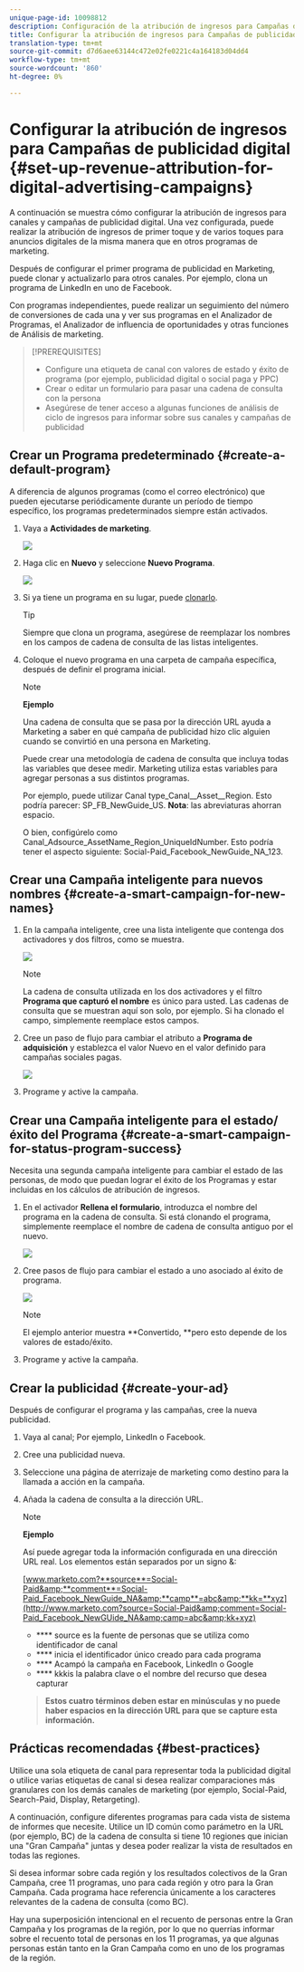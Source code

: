 ```yaml
---
unique-page-id: 10098812
description: Configuración de la atribución de ingresos para Campañas de publicidad digital - Documentos de marketing - Documentación del producto
title: Configurar la atribución de ingresos para Campañas de publicidad digital
translation-type: tm+mt
source-git-commit: d7d6aee63144c472e02fe0221c4a164183d04dd4
workflow-type: tm+mt
source-wordcount: '860'
ht-degree: 0%

---
```



# Configurar la atribución de ingresos para Campañas de publicidad digital {#set-up-revenue-attribution-for-digital-advertising-campaigns}

A continuación se muestra cómo configurar la atribución de ingresos para canales y campañas de publicidad digital. Una vez configurada, puede realizar la atribución de ingresos de primer toque y de varios toques para anuncios digitales de la misma manera que en otros programas de marketing.

Después de configurar el primer programa de publicidad en Marketing, puede clonar y actualizarlo para otros canales. Por ejemplo, clona un programa de LinkedIn en uno de Facebook.

Con programas independientes, puede realizar un seguimiento del número de conversiones de cada una y ver sus programas en el Analizador de Programas, el Analizador de influencia de oportunidades y otras funciones de Análisis de marketing.

>[!PREREQUISITES]
>
>* Configure una etiqueta de canal con valores de estado y éxito de programa (por ejemplo, publicidad digital o social paga y PPC)
>* Crear o editar un formulario para pasar una cadena de consulta con la persona
>* Asegúrese de tener acceso a algunas funciones de análisis de ciclo de ingresos para informar sobre sus canales y campañas de publicidad

>



## Crear un Programa predeterminado {#create-a-default-program}

A diferencia de algunos programas (como el correo electrónico) que pueden ejecutarse periódicamente durante un período de tiempo específico, los programas predeterminados siempre están activados.

1. Vaya a **Actividades de marketing**.

   ![](assets/login-marketing-activities-5.png)

1. Haga clic en **Nuevo** y seleccione **Nuevo Programa**.

   ![](assets/image2016-3-14-15-52-0.png)

1. Si ya tiene un programa en su lugar, puede [clonarlo](../../../../product-docs/core-marketo-concepts/programs/working-with-programs/clone-a-program.md).

   >[!TIP]
   >
   >Siempre que clona un programa, asegúrese de reemplazar los nombres en los campos de cadena de consulta de las listas inteligentes.

1. Coloque el nuevo programa en una carpeta de campaña específica, después de definir el programa inicial.

   >[!NOTE]
   >
   >**Ejemplo**
   >
   >
   >Una cadena de consulta que se pasa por la dirección URL ayuda a Marketing a saber en qué campaña de publicidad hizo clic alguien cuando se convirtió en una persona en Marketing.
   >
   >
   >Puede crear una metodología de cadena de consulta que incluya todas las variables que desee medir. Marketing utiliza estas variables para agregar personas a sus distintos programas.
   >
   >
   >Por ejemplo, puede utilizar Canal type_Canal__Asset__Region. Esto podría parecer: SP_FB_NewGuide_US. **Nota**: las abreviaturas ahorran espacio.
   >
   >
   >O bien, configúrelo como Canal_Adsource_AssetName_Region_UniqueIdNumber. Esto podría tener el aspecto siguiente: Social-Paid_Facebook_NewGuide_NA_123.

## Crear una Campaña inteligente para nuevos nombres {#create-a-smart-campaign-for-new-names}

1. En la campaña inteligente, cree una lista inteligente que contenga dos activadores y dos filtros, como se muestra.

   ![](assets/image2016-3-23-13-3a59-3a24.png)

   >[!NOTE]
   >
   >La cadena de consulta utilizada en los dos activadores y el filtro **Programa que capturó el nombre** es único para usted. Las cadenas de consulta que se muestran aquí son solo, por ejemplo. Si ha clonado el campo, simplemente reemplace estos campos.

1. Cree un paso de flujo para cambiar el atributo a **Programa de adquisición** y establezca el valor Nuevo en el valor definido para campañas sociales pagas.

   ![](assets/image2016-3-14-14-3a58-3a6.png)

1. Programe y active la campaña.

## Crear una Campaña inteligente para el estado/éxito del Programa {#create-a-smart-campaign-for-status-program-success}

Necesita una segunda campaña inteligente para cambiar el estado de las personas, de modo que puedan lograr el éxito de los Programas y estar incluidas en los cálculos de atribución de ingresos.

1. En el activador **Rellena el formulario**, introduzca el nombre del programa en la cadena de consulta. Si está clonando el programa, simplemente reemplace el nombre de cadena de consulta antiguo por el nuevo.

   ![](assets/image2016-3-23-14-3a7-3a20.png)

1. Cree pasos de flujo para cambiar el estado a uno asociado al éxito de programa.

   ![](assets/image2016-3-14-15-3a9-3a29.png)

   >[!NOTE]
   >
   >El ejemplo anterior muestra **Convertido, **pero esto depende de los valores de estado/éxito.

1. Programe y active la campaña.

## Crear la publicidad {#create-your-ad}

Después de configurar el programa y las campañas, cree la nueva publicidad.

1. Vaya al canal; Por ejemplo, LinkedIn o Facebook.
1. Cree una publicidad nueva.
1. Seleccione una página de aterrizaje de marketing como destino para la llamada a acción en la campaña.
1. Añada la cadena de consulta a la dirección URL.

   >[!NOTE]
   >
   >**Ejemplo**
   >
   >
   >Así puede agregar toda la información configurada en una dirección URL real. Los elementos están separados por un signo &amp;:
   >
   >
   >[www.marketo.com?**source**=Social-Paid&amp;**comment**=Social-Paid_Facebook_NewGuide_NA&amp;**camp**=abc&amp;**kk=**xyz](http://www.marketo.com?source=Social-Paid&amp;comment=Social-Paid_Facebook_NewGUide_NA&amp;camp=abc&amp;kk+xyz)
   >
   >    
   >    
   >    * **** source es la fuente de personas que se utiliza como identificador de canal
   >    * **** inicia el identificador único creado para cada programa
   >    * **** Acampó la campaña en Facebook, LinkedIn o Google
   >    * **** kkkis la palabra clave o el nombre del recurso que desea capturar

   >    
   >    
   >**Estos cuatro términos deben estar en minúsculas y no puede haber espacios en la dirección URL para que se capture esta información.**

## Prácticas recomendadas {#best-practices}

Utilice una sola etiqueta de canal para representar toda la publicidad digital o utilice varias etiquetas de canal si desea realizar comparaciones más granulares con los demás canales de marketing (por ejemplo, Social-Paid, Search-Paid, Display, Retargeting).

A continuación, configure diferentes programas para cada vista de sistema de informes que necesite. Utilice un ID común como parámetro en la URL (por ejemplo, BC) de la cadena de consulta si tiene 10 regiones que inician una &quot;Gran Campaña&quot; juntas y desea poder realizar la vista de resultados en todas las regiones.

Si desea informar sobre cada región y los resultados colectivos de la Gran Campaña, cree 11 programas, uno para cada región y otro para la Gran Campaña. Cada programa hace referencia únicamente a los caracteres relevantes de la cadena de consulta (como BC).

Hay una superposición intencional en el recuento de personas entre la Gran Campaña y los programas de la región, por lo que no querrías informar sobre el recuento total de personas en los 11 programas, ya que algunas personas están tanto en la Gran Campaña como en uno de los programas de la región.
